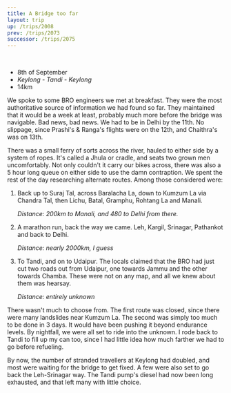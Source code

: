 ```yaml
---
title: A Bridge too far
layout: trip
up: /trips/2008
prev: /trips/2073
successor: /trips/2075
---
```


&nbsp;

- 8th of September
- _Keylong - Tandi - Keylong_
- 14km


We spoke to some BRO engineers we met at breakfast. They were             the most authoritative source of information we had found so             far. They maintained that it would be a week at least, probably             much more before the bridge was navigable. Bad news, bad news.             We had to be in Delhi by the 11th. No slippage, since Prashi's             &amp; Ranga's flights were on the 12th, and Chaithra's was on             13th.

There was a small ferry of sorts across the river, hauled to             either side by a system of ropes. It's called a Jhula or cradle,             and seats two grown men uncomfortably. Not only couldn't it             carry our bikes across, there was also a 5 hour long queue on             either side to use the damn contraption. We spent the rest of             the day researching alternate routes. Among those considered             were:

1. Back up to Suraj Tal, across Baralacha La, down to Kumzum               La via Chandra Tal, then Lichu, Batal, Gramphu, Rohtang La and               Manali. 
  
    _Distance: 200km to Manali, and 480 to Delhi from there._
2. A marathon run, back the way we came. Leh, Kargil,               Srinagar, Pathankot and back to Delhi. 
  
    _Distance: nearly 2000km, I guess_
3. To Tandi, and on to Udaipur. The locals claimed that the               BRO had just cut two roads out from Udaipur, one towards Jammu               and the other towards Chamba. These were not on any map, and               all we knew about them was hearsay. 
  
    _Distance: entirely unknown_

There wasn't much to choose from. The first route was closed,             since there were many landslides near Kumzum La. The second was             simply too much to be done in 3 days. It would have been pushing             it beyond endurance levels. By nightfall, we were all set to             ride into the unknown. I rode back to Tandi to fill up my can             too, since I had little idea how much farther we had to go             before refueling.

By now, the number of stranded travellers at Keylong had             doubled, and most were waiting for the bridge to get fixed. A             few were also set to go back the Leh-Srinagar way. The Tandi             pump's diesel had now been long exhausted, and that left many             with little choice.


